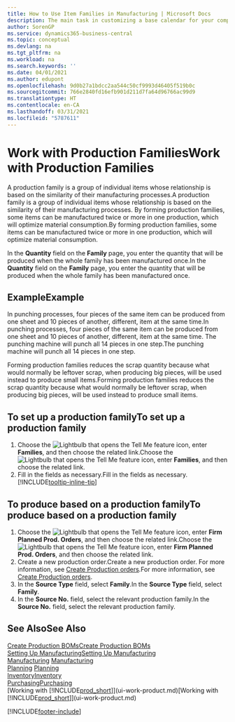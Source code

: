 ```yaml
---
title: How to Use Item Families in Manufacturing | Microsoft Docs
description: The main task in customizing a base calendar for your company, or one of its business partners, is to enter any changes to working and nonworking day status.
author: SorenGP
ms.service: dynamics365-business-central
ms.topic: conceptual
ms.devlang: na
ms.tgt_pltfrm: na
ms.workload: na
ms.search.keywords: ''
ms.date: 04/01/2021
ms.author: edupont
ms.openlocfilehash: 9d0b27a1bdcc2aa544c50cf9993d46405f519b0c
ms.sourcegitcommit: 766e2840fd16efb901d211d7fa64d96766ac99d9
ms.translationtype: HT
ms.contentlocale: en-CA
ms.lasthandoff: 03/31/2021
ms.locfileid: "5787611"
---
```

# <a name="work-with-production-families"></a><span data-ttu-id="a2b10-103">Work with Production Families</span><span class="sxs-lookup"><span data-stu-id="a2b10-103">Work with Production Families</span></span>
<span data-ttu-id="a2b10-104">A production family is a group of individual items whose relationship is based on the similarity of their manufacturing processes.</span><span class="sxs-lookup"><span data-stu-id="a2b10-104">A production family is a group of individual items whose relationship is based on the similarity of their manufacturing processes.</span></span> <span data-ttu-id="a2b10-105">By forming production families, some items can be manufactured twice or more in one production, which will optimize material consumption.</span><span class="sxs-lookup"><span data-stu-id="a2b10-105">By forming production families, some items can be manufactured twice or more in one production, which will optimize material consumption.</span></span>

<span data-ttu-id="a2b10-106">In the **Quantity** field on the **Family** page, you enter the quantity that will be produced when the whole family has been manufactured once.</span><span class="sxs-lookup"><span data-stu-id="a2b10-106">In the **Quantity** field on the **Family** page, you enter the quantity that will be produced when the whole family has been manufactured once.</span></span>

## <a name="example"></a><span data-ttu-id="a2b10-107">Example</span><span class="sxs-lookup"><span data-stu-id="a2b10-107">Example</span></span>
<span data-ttu-id="a2b10-108">In punching processes, four pieces of the same item can be produced from one sheet and 10 pieces of another, different, item at the same time.</span><span class="sxs-lookup"><span data-stu-id="a2b10-108">In punching processes, four pieces of the same item can be produced from one sheet and 10 pieces of another, different, item at the same time.</span></span> <span data-ttu-id="a2b10-109">The punching machine will punch all 14 pieces in one step.</span><span class="sxs-lookup"><span data-stu-id="a2b10-109">The punching machine will punch all 14 pieces in one step.</span></span>

<span data-ttu-id="a2b10-110">Forming production families reduces the scrap quantity because what would normally be leftover scrap, when producing big pieces, will be used instead to produce small items.</span><span class="sxs-lookup"><span data-stu-id="a2b10-110">Forming production families reduces the scrap quantity because what would normally be leftover scrap, when producing big pieces, will be used instead to produce small items.</span></span>

## <a name="to-set-up-a-production-family"></a><span data-ttu-id="a2b10-111">To set up a production family</span><span class="sxs-lookup"><span data-stu-id="a2b10-111">To set up a production family</span></span>
1. <span data-ttu-id="a2b10-112">Choose the ![Lightbulb that opens the Tell Me feature](media/ui-search/search_small.png "Tell me what you want to do") icon, enter **Families**, and then choose the related link.</span><span class="sxs-lookup"><span data-stu-id="a2b10-112">Choose the ![Lightbulb that opens the Tell Me feature](media/ui-search/search_small.png "Tell me what you want to do") icon, enter **Families**, and then choose the related link.</span></span>
2. <span data-ttu-id="a2b10-113">Fill in the fields as necessary.</span><span class="sxs-lookup"><span data-stu-id="a2b10-113">Fill in the fields as necessary.</span></span> [!INCLUDE[tooltip-inline-tip](includes/tooltip-inline-tip_md.md)]

## <a name="to-produce-based-on-a-production-family"></a><span data-ttu-id="a2b10-114">To produce based on a production family</span><span class="sxs-lookup"><span data-stu-id="a2b10-114">To produce based on a production family</span></span>
1. <span data-ttu-id="a2b10-115">Choose the ![Lightbulb that opens the Tell Me feature](media/ui-search/search_small.png "Tell me what you want to do") icon, enter **Firm Planned Prod. Orders**, and then choose the related link.</span><span class="sxs-lookup"><span data-stu-id="a2b10-115">Choose the ![Lightbulb that opens the Tell Me feature](media/ui-search/search_small.png "Tell me what you want to do") icon, enter **Firm Planned Prod. Orders**, and then choose the related link.</span></span>
2. <span data-ttu-id="a2b10-116">Create a new production order.</span><span class="sxs-lookup"><span data-stu-id="a2b10-116">Create a new production order.</span></span> <span data-ttu-id="a2b10-117">For more information, see [Create Production orders](production-how-to-create-production-orders.md).</span><span class="sxs-lookup"><span data-stu-id="a2b10-117">For more information, see [Create Production orders](production-how-to-create-production-orders.md).</span></span>
3. <span data-ttu-id="a2b10-118">In the **Source Type** field, select **Family**.</span><span class="sxs-lookup"><span data-stu-id="a2b10-118">In the **Source Type** field, select **Family**.</span></span>  
4. <span data-ttu-id="a2b10-119">In the **Source No.** field, select the relevant production family.</span><span class="sxs-lookup"><span data-stu-id="a2b10-119">In the **Source No.** field, select the relevant production family.</span></span>

## <a name="see-also"></a><span data-ttu-id="a2b10-120">See Also</span><span class="sxs-lookup"><span data-stu-id="a2b10-120">See Also</span></span>
[<span data-ttu-id="a2b10-121">Create Production BOMs</span><span class="sxs-lookup"><span data-stu-id="a2b10-121">Create Production BOMs</span></span>](production-how-to-create-production-boms.md)  
[<span data-ttu-id="a2b10-122">Setting Up Manufacturing</span><span class="sxs-lookup"><span data-stu-id="a2b10-122">Setting Up Manufacturing</span></span>](production-configure-production-processes.md)  
<span data-ttu-id="a2b10-123">[Manufacturing](production-manage-manufacturing.md)  </span><span class="sxs-lookup"><span data-stu-id="a2b10-123">[Manufacturing](production-manage-manufacturing.md)  </span></span>  
<span data-ttu-id="a2b10-124">[Planning](production-planning.md) </span><span class="sxs-lookup"><span data-stu-id="a2b10-124">[Planning](production-planning.md) </span></span>  
[<span data-ttu-id="a2b10-125">Inventory</span><span class="sxs-lookup"><span data-stu-id="a2b10-125">Inventory</span></span>](inventory-manage-inventory.md)  
[<span data-ttu-id="a2b10-126">Purchasing</span><span class="sxs-lookup"><span data-stu-id="a2b10-126">Purchasing</span></span>](purchasing-manage-purchasing.md)  
<span data-ttu-id="a2b10-127">[Working with [!INCLUDE[prod_short](includes/prod_short.md)]](ui-work-product.md)</span><span class="sxs-lookup"><span data-stu-id="a2b10-127">[Working with [!INCLUDE[prod_short](includes/prod_short.md)]](ui-work-product.md)</span></span>


[!INCLUDE[footer-include](includes/footer-banner.md)]